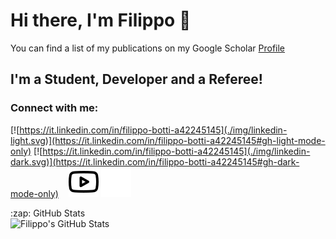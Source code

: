 # Hi there, I'm Filippo 👋 
You can find a list of my publications on my Google Scholar [Profile](https://scholar.google.com/citations?user=VBNzuGwAAAAJ&hl=it&authuser=1&oi=ao)

## I'm a Student, Developer and a Referee!



### Connect with me:

[![https://it.linkedin.com/in/filippo-botti-a42245145](./img/linkedin-light.svg)](https://it.linkedin.com/in/filippo-botti-a42245145#gh-light-mode-only)
[![https://it.linkedin.com/in/filippo-botti-a42245145](./img/linkedin-dark.svg)](https://it.linkedin.com/in/filippo-botti-a42245145#gh-dark-mode-only)
&nbsp;&nbsp;
[![website](./img/youtube-light.svg)](https://www.youtube.com/channel/UCerb4KBSmGLo27dCEuoZuJg#gh-light-mode-only)
[![website](./img/youtube-dark.svg)](https://www.youtube.com/channel/UCerb4KBSmGLo27dCEuoZuJg#gh-dark-mode-only)



<summary>:zap: GitHub Stats</summary>

<img align="left" alt="Filippo's GitHub Stats" src="https://github-readme-stats.vercel.app/api?username=FilippoBotti&show_icons=true&hide_border=false&title_color=ff652f&icon_color=FFE400&bg_color=09131B&text_color=ffffff&border_color=0c1a25" />


